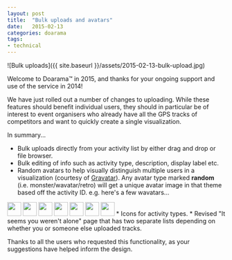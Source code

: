 ```yaml
---
layout: post
title:  "Bulk uploads and avatars"
date:   2015-02-13
categories: doarama
tags:
- technical
---
```


[]()
![Bulk uploads]({{ site.baseurl }}/assets/2015-02-13-bulk-upload.jpg)

Welcome to Doarama&trade; in 2015, and thanks for your ongoing support and use of the service in 2014!

We have just rolled out a number of changes to uploading.  While these features should benefit individual users, they should in particular be of interest to event organisers who already have all the GPS tracks of competitors and want to quickly create a single visualization.

In summary...

* Bulk uploads directly from your activity list by either drag and drop or file browser.
* Bulk editing of info such as activity type, description, display label etc.
* Random avatars to help visually distinguish multiple users in a visualization (courtesy of [Gravatar](https://en.gravatar.com/)).  Any avatar type marked **random** (i.e. monster/wavatar/retro) will get a unique avatar image in that theme based off the activity ID.  e.g. here's a few wavatars...
<img src="http://www.gravatar.com/avatar/00000000000000000000000000000001?d=wavatar" class="img-circle" width="32"/>
<img src="http://www.gravatar.com/avatar/00000000000000000000000000000002?d=wavatar" class="img-circle" width="32"/>
<img src="http://www.gravatar.com/avatar/00000000000000000000000000000003?d=wavatar" class="img-circle" width="32"/>
<img src="http://www.gravatar.com/avatar/00000000000000000000000000000004?d=wavatar" class="img-circle" width="32"/>
<img src="http://www.gravatar.com/avatar/00000000000000000000000000000005?d=wavatar" class="img-circle" width="32"/>
<img src="http://www.gravatar.com/avatar/00000000000000000000000000000006?d=wavatar" class="img-circle" width="32"/>
<img src="http://www.gravatar.com/avatar/00000000000000000000000000000007?d=wavatar" class="img-circle" width="32"/>
* Icons for activity types.
* Revised "It seems you weren't alone" page that has two separate lists depending on whether you or someone else uploaded tracks.

Thanks to all the users who requested this functionality, as your suggestions have helped inform the design.

